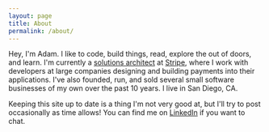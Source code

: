 ```yaml
---
layout: page
title: About
permalink: /about/
---
```


Hey, I'm Adam. I like to code, build things, read, explore the out of doors, and learn. I'm currently a [solutions architect](https://stripe.com/jobs/positions/solutions-architect) at [Stripe](https://stripe.com), where I work with developers at large companies designing and building payments into their applications. I've also founded, run, and sold several small software businesses of my own over the past 10 years. I live in San Diego, CA.

Keeping this site up to date is a thing I'm not very good at, but I'll try to post occasionally as time allows! You can find me on [LinkedIn](https://www.linkedin.com/in/adamjstevenson/) if you want to chat.